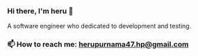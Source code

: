 ### Hi there, I'm heru 👋
A software engineer who dedicated to development and testing.


### 📫 How to reach me: herupurnama47.hp@gmail.com
<!--END_SECTION:waka-->
